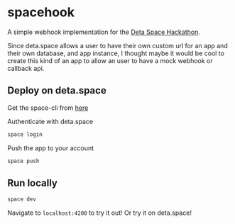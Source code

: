 # spacehook

A simple webhook implementation for the [Deta Space Hackathon](https://spacehack23.deta.dev/).

Since deta.space allows a user to have their own custom url for an app and their own database, and app instance, I thought maybe it would be cool to create this kind of an app to allow an user to have a mock webhook or callback api.

## Deploy on deta.space
Get the space-cli from [here](https://deta.space/docs/en/build/fundamentals/space-cli/)

Authenticate with deta.space
```bash
space login
```
Push the app to your account
```bash
space push
```

## Run locally
```bash
space dev
```

Navigate to `localhost:4200` to try it out! Or try it on deta.space!